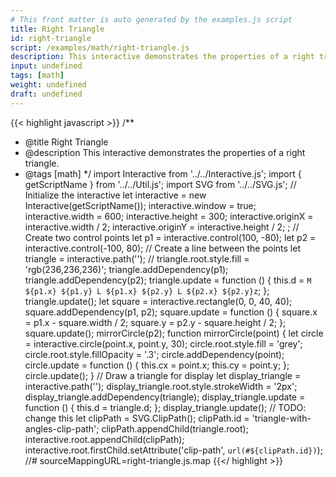 ```yaml
---
# This front matter is auto generated by the examples.js script
title: Right Triangle
id: right-triangle
script: /examples/math/right-triangle.js
description: This interactive demonstrates the properties of a right triangle.
input: undefined
tags: [math]
weight: undefined
draft: undefined
---
```


{{< highlight javascript >}}
/**
* @title Right Triangle
* @description This interactive demonstrates the properties of a right triangle.
* @tags [math]
*/
import Interactive from '../../Interactive.js';
import { getScriptName } from '../../Util.js';
import SVG from '../../SVG.js';
// Initialize the interactive
let interactive = new Interactive(getScriptName());
interactive.window = true;
interactive.width = 600;
interactive.height = 300;
interactive.originX = interactive.width / 2;
interactive.originY = interactive.height / 2;
;
// Create two control points
let p1 = interactive.control(100, -80);
let p2 = interactive.control(-100, 80);
// Create a line between the points
let triangle = interactive.path('');
// triangle.root.style.fill = 'rgb(236,236,236)';
triangle.addDependency(p1);
triangle.addDependency(p2);
triangle.update = function () {
    this.d = `M ${p1.x} ${p1.y} L ${p1.x} ${p2.y} L ${p2.x} ${p2.y}z`;
};
triangle.update();
let square = interactive.rectangle(0, 0, 40, 40);
square.addDependency(p1, p2);
square.update = function () {
    square.x = p1.x - square.width / 2;
    square.y = p2.y - square.height / 2;
};
square.update();
mirrorCircle(p2);
function mirrorCircle(point) {
    let circle = interactive.circle(point.x, point.y, 30);
    circle.root.style.fill = 'grey';
    circle.root.style.fillOpacity = '.3';
    circle.addDependency(point);
    circle.update = function () {
        this.cx = point.x;
        this.cy = point.y;
    };
    circle.update();
}
// Draw a triangle for display
let display_triangle = interactive.path('');
display_triangle.root.style.strokeWidth = '2px';
display_triangle.addDependency(triangle);
display_triangle.update = function () {
    this.d = triangle.d;
};
display_triangle.update();
// TODO: change this
let clipPath = SVG.ClipPath();
clipPath.id = 'triangle-with-angles-clip-path';
clipPath.appendChild(triangle.root);
interactive.root.appendChild(clipPath);
interactive.root.firstChild.setAttribute('clip-path', `url(#${clipPath.id})`);
//# sourceMappingURL=right-triangle.js.map
{{</ highlight >}}

